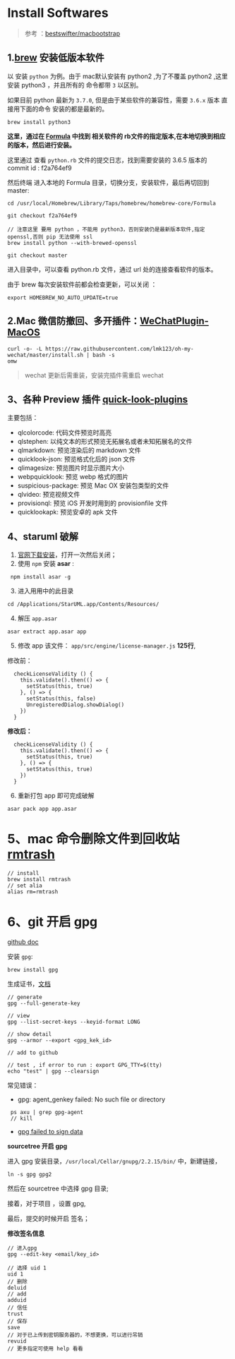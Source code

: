 
# Install Softwares

> 参考 ：[bestswifter/macbootstrap](https://github.com/bestswifter/macbootstrap)


## 1.[brew](https://brew.sh/) 安装低版本软件

以 安装 `python` 为例。由于 mac默认安装有 python2 ,为了不覆盖 python2 ,这里安装 python3 ，并且所有的 命令都带 `3` 以区别。

如果目前 python 最新为 `3.7.0`, 但是由于某些软件的兼容性，需要 `3.6.x` 版本 直接用下面的命令 安装的都是最新的。

```
brew install python3
```

**这里，通过在 [Formula](https://github.com/Homebrew/homebrew-core/blob/master/Formula/) 中找到 相关软件的 rb文件的指定版本,在本地切换到相应的版本，然后进行安装。**


这里通过 查看 `python.rb` 文件的提交日志，找到需要安装的 3.6.5 版本的 commit id :  f2a764ef9

然后终端 进入本地的 Formula 目录，切换分支，安装软件，最后再切回到master:

```
cd /usr/local/Homebrew/Library/Taps/homebrew/homebrew-core/Formula

git checkout f2a764ef9

// 注意这里 要用 python ，不能用 python3，否则安装仍是最新版本软件,指定openssl,否则 pip 无法使用 ssl
brew install python --with-brewed-openssl

git checkout master

```
进入目录中，可以查看 python.rb 文件，通过 url 处的连接查看软件的版本。


由于 brew 每次安装软件前都会检查更新，可以关闭 ：

```
export HOMEBREW_NO_AUTO_UPDATE=true
```

## 2.Mac 微信防撤回、多开插件：[WeChatPlugin-MacOS](https://github.com/TKkk-iOSer/WeChatPlugin-MacOS)

```
curl -o- -L https://raw.githubusercontent.com/lmk123/oh-my-wechat/master/install.sh | bash -s
omw

```

> wechat 更新后需重装，安装完插件需重启 wechat

## 3、各种 Preview 插件  [quick-look-plugins](https://github.com/sindresorhus/quick-look-plugins)

主要包括：
 - qlcolorcode: 代码文件预览时高亮
 - qlstephen: 以纯文本的形式预览无拓展名或者未知拓展名的文件
 - qlmarkdown: 预览渲染后的 markdown 文件
 - quicklook-json: 预览格式化后的 json 文件
 - qlimagesize: 预览图片时显示图片大小
 - webpquicklook: 预览 webp 格式的图片
 - suspicious-package: 预览 Mac OX 安装包类型的文件
 - qlvideo: 预览视频文件
 - provisionql: 预览 iOS 开发时用到的 provisionfile 文件
 - quicklookapk: 预览安卓的 apk 文件


## 4、staruml 破解

1. [官网下载安装](http://staruml.io/download)，打开一次然后关闭；
2.  使用 `npm` 安装 **asar** :
   ```
    npm install asar -g
   ```
3. 进入用用中的此目录
  ```
  cd /Applications/StarUML.app/Contents/Resources/
  ```
4. 解压 `app.asar` 
```
asar extract app.asar app 
```
5. 修改 app 该文件： `app/src/engine/license-manager.js` **125行**,

修改前：

```
  checkLicenseValidity () {
    this.validate().then(() => {
      setStatus(this, true)
    }, () => {
      setStatus(this, false)
      UnregisteredDialog.showDialog()
    })
  }

```

**修改后：**

```
  checkLicenseValidity () {
    this.validate().then(() => {
      setStatus(this, true)
    }, () => {
      setStatus(this, true)
    })
  }

```

6. 重新打包 app 即可完成破解

```
asar pack app app.asar
```

# 5、mac 命令删除文件到回收站 [rmtrash](http://macappstore.org/rmtrash/)

```
// install 
brew install rmtrash
// set alia
alias rm=rmtrash
```

# 6、git 开启 gpg

[github doc](https://help.github.com/en/articles/managing-commit-signature-verification)

安装 `gpg`:

```
brew install gpg
```
生成证书，[文档](https://help.github.com/en/articles/generating-a-new-gpg-key)

```
// generate 
gpg --full-generate-key

// view
gpg --list-secret-keys --keyid-format LONG

// show detail
gpg --armor --export <gpg_kek_id>

// add to github 

// test , if error to run : export GPG_TTY=$(tty) 
echo "test" | gpg --clearsign

```

常见错误：

- gpg: agent_genkey failed: No such file or directory
```
 ps axu | grep gpg-agent
 // kill 
```
- [gpg failed to sign data](https://stackoverflow.com/questions/41052538/git-error-gpg-failed-to-sign-data/41054093)

**sourcetree 开启 gpg**

进入 gpg 安装目录，`/usr/local/Cellar/gnupg/2.2.15/bin/` 中，新建链接，
```
ln -s gpg gpg2
```
然后在 sourcetree 中选择 gpg 目录;

接着，对于项目 ，设置 gpg,

最后，提交的时候开启 签名；

**修改签名信息**

```
// 进入gpg
gpg --edit-key <email/key_id>

// 选择 uid 1
uid 1
// 删除
deluid
// add 
adduid
// 信任
trust
// 保存
save
// 对于已上传到密钥服务器的，不想更换，可以进行吊销
revuid
// 更多指定可使用 help 看看
```









